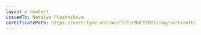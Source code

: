 ```yaml
--- 
layout : newCert 
issuedTo: Natalya Pluzhnikova 
certificatePath: https://certifyme.online/CSIT/FRUCT2021/img/cert/author/NatalyaPluzhnikova_218f1.png
--- 
```

